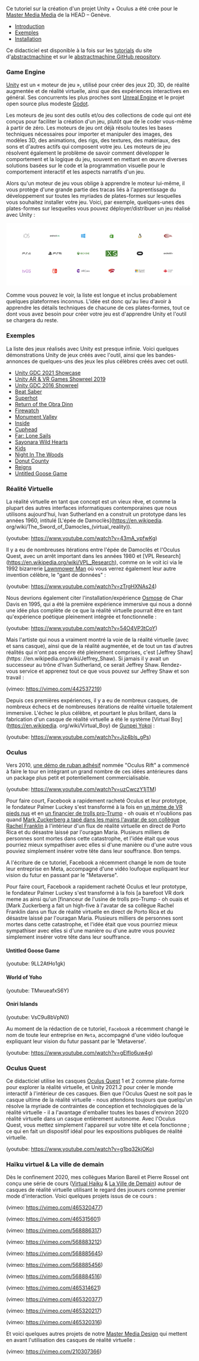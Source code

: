 Ce tutoriel sur la création d'un projet Unity + Oculus a été crée pour le [Master Media Media](https://www.hesge.ch/head/en/programs-research/master-arts-media-design) de la HEAD – Genève.

- [Introduction](#Game-Engine)
- [Exemples](#Exemples)
- [Installation](00_installation)

Ce didacticiel est disponible à la fois sur les [tutorials](https://abstractmachine.net/tutorials) du site d'[abstractmachine](https://abstractmachine.net/tutorials) et sur le [abstractmachine GitHub repository](https://github.com/abstractmachine/head-media-design-oculus).

### Game Engine

[Unity](https://unity.com/) est un « moteur de jeu », utilisé pour créer des jeux 2D, 3D, de réalité augmentée et de réalité virtuelle, ainsi que des expériences interactives en général. Ses concurrents les plus proches sont [Unreal Engine](https://www.unrealengine.com/en-US/) et le projet open source plus modeste [Godot](https://godotengine.org).

Les moteurs de jeu sont des outils et/ou des collections de code qui ont été conçus pour faciliter la création d'un jeu, plutôt que de le coder vous-même à partir de zéro. Les moteurs de jeu ont déjà résolu toutes les bases techniques nécessaires pour importer et manipuler des images, des modèles 3D, des animations, des rigs, des textures, des matériaux, des sons et d'autres actifs qui composent votre jeu. Les moteurs de jeu résolvent également le problème de savoir comment développer le comportement et la logique du jeu, souvent en mettant en œuvre diverses solutions basées sur le code et la programmation visuelle pour le comportement interactif et les aspects narratifs d'un jeu.

Alors qu'un moteur de jeu vous oblige à apprendre le moteur lui-même, il vous protège d'une grande partie des tracas liés à l'apprentissage du développement sur toutes les myriades de plates-formes sur lesquelles vous souhaitez installer votre jeu. Voici, par exemple, quelques-unes des plates-formes sur lesquelles vous pouvez déployer/distribuer un jeu réalisé avec Unity :

![Unity Platforms](unity-platforms.png)

Comme vous pouvez le voir, la liste est longue et inclus probablement quelques plateformes inconnus. L'idée est donc qu'au lieu d'avoir à apprendre les détails techniques de chacune de ces plates-formes, tout ce dont vous avez besoin pour créer votre jeu est d'apprendre Unity et l'outil se chargera du reste.

### Exemples

La liste des jeux réalisés avec Unity est presque infinie. Voici quelques démonstrations Unity de jeux créés avec l'outil, ainsi que les bandes-annonces de quelques-uns des jeux les plus célèbres créés avec cet outil.

- [Unity GDC 2021 Showcase](https://www.youtube.com/watch?v=na7EMenl2lY)
- [Unity AR & VR Games Showreel 2019](https://www.youtube.com/watch?v=zNMlglRyRSo)
- [Unity GDC 2016 Showreel](https://www.youtube.com/watch?v=8lWpnvNxs8k)
- [Beat Saber](https://www.youtube.com/watch?v=vL39Sg2AqWg)
- [Superhot](https://www.youtube.com/watch?v=A1jothqmqHw)
- [Return of the Obra Dinn](https://www.youtube.com/watch?v=ILolesm8kFY)
- [Firewatch](https://www.youtube.com/watch?v=HdUYYnfRdl8)
- [Monument Valley](https://www.youtube.com/watch?v=tW2KUxyq8Vg)
- [Inside](https://www.youtube.com/watch?v=op4G1--kb-g)
- [Cuphead](https://www.youtube.com/watch?v=NN-9SQXoi50)
- [Far: Lone Sails](https://www.youtube.com/watch?v=_QiC8pNfYl4)
- [Sayonara Wild Hearts](https://www.youtube.com/watch?v=F-RyxYcxSQ4)
- [Kids](https://www.youtube.com/watch?v=GAyvZ22AxNw)
- [Night In The Woods](https://www.youtube.com/watch?v=Aj_rrFIWpnI)
- [Donut County](https://www.youtube.com/watch?v=NWt1GPkfzkM)
- [Reigns](https://www.youtube.com/watch?v=lcOYlTbl-as)
- [Untitled Goose Game](https://www.youtube.com/watch?v=9LL2AtHo1gk)

### Réalité Virtuelle
La réalité virtuelle en tant que concept est un vieux rêve, et comme la plupart des autres interfaces informatiques contemporaines que nous utilisons aujourd'hui, Ivan Sutherland en a construit un prototype dans les années 1960, intitulé [L'épée de Damoclès](https://en.wikipedia. org/wiki/The_Sword_of_Damocles_(virtual_reality)).

(youtube: https://www.youtube.com/watch?v=43mA_ypfwKg)

Il y a eu de nombreuses itérations entre l'épée de Damoclès et l'Oculus Quest, avec un arrêt important dans les années 1980 et [VPL Research] (https://en.wikipedia.org/wiki/VPL_Research), comme on le voit ici via le 1992 bizarrerie [Lawnmower Man](https://en.wikipedia.org/wiki/The_Lawnmower_Man_(film)) où vous verrez également leur autre invention célèbre, le "gant de données" :

(youtube: https://www.youtube.com/watch?v=zTrgHXNAs24)

Nous devrions également citer l'installation/expérience [Osmose](http://www.medienkunstnetz.de/works/osmose/) de Char Davis en 1995, qui a été la première expérience immersive qui nous a donné une idée plus complète de ce que la réalité virtuelle pourrait être en tant qu'expérience poétique pleinement intégrée et fonctionnelle :

(youtube: https://www.youtube.com/watch?v=54O4VP3tCoY)

Mais l'artiste qui nous a vraiment montré la voie de la réalité virtuelle (avec et sans casque), ainsi que de la réalité augmentée, et de tout un tas d'autres réalités qui n'ont pas encore été pleinement comprises, c'est [Jeffrey Shaw](https: //en.wikipedia.org/wiki/Jeffrey_Shaw). Si jamais il y avait un successeur au trône d'Ivan Sutherland, ce serait Jeffrey Shaw. Rendez-vous service et apprenez tout ce que vous pouvez sur Jeffrey Shaw et son travail :

(vimeo: https://vimeo.com/442537219)

Depuis ces premières expériences, il y a eu de nombreux casques, de nombreux échecs et de nombreuses itérations de réalité virtuelle totalement immersive. L'échec le plus célèbre, et pourtant le plus brillant, dans la fabrication d'un casque de réalité virtuelle a été le système [Virtual Boy](https://en.wikipedia. org/wiki/Virtual_Boy) de [Gunpei Yokoi](https://fr.wikipedia.org/wiki/Gunpei_Yokoi) :

(youtube: https://www.youtube.com/watch?v=Jjz4bls_gPs)

### Oculus
Vers 2010, [une démo de ruban adhésif](https://arstechnica.com/gaming/2012/09/virtual-realitys-time-to-shine-hands-on-with-the-oculus-rift/) nommée "Oculus Rift" a commencé à faire le tour en intégrant un grand nombre de ces idées antérieures dans un package plus petit et potentiellement commercialisable.

(youtube: https://www.youtube.com/watch?v=uzCwczY1jTM)

Pour faire court, Facebook a rapidement racheté Oculus et leur prototype, le fondateur Palmer Luckey s'est transformé à la fois en [un mème de VR pieds nus](https://knowyourmeme.com/memes/times-virtual-reality-magazine-cover) et en [un financier de trolls pro-Trump](https://www.theverge.com/2016/9/23/13025422/palmer-luckey-oculus-founder-funding-donald-trump-trolls) - oh ouais et n'oublions pas quand [Mark Zuckerberg a tapé dans les mains l'avatar de son collègue Rachel Franklin](https://www.theverge.com/2017/10/9/16450346/zuckerberg-facebook-spaces-puerto-rico-virtual-reality-hurricane) à l'intérieur d'un flux de réalité virtuelle en direct de Porto Rica et du désastre laissé par l'ouragan Maria. Plusieurs milliers de personnes sont mortes dans cette catastrophe, et l'idée était que vous pourriez mieux sympathiser avec elles si d'une manière ou d'une autre vous pouviez simplement insérer votre tête dans leur souffrance. Bon temps.

A l'écriture de ce tutoriel, Facebook a récemment changé le nom de toute leur entreprise en Meta, accompagné d'une vidéo loufoque expliquant leur vision du futur en passant par le "Metaverse".

Pour faire court, Facebook a rapidement racheté Oculus et leur prototype, le fondateur Palmer Luckey s'est transformé à la fois [a barefoot VR dork meme as ainsi qu'un [financeur de l'usine de trolls pro-Trump - oh ouais et [Mark Zuckerberg a fait un high-five à l'avatar de sa collègue Rachel Franklin dans un flux de réalité virtuelle en direct de Porto Rica et du désastre laissé par l'ouragan Maria. Plusieurs milliers de personnes sont mortes dans cette catastrophe, et l'idée était que vous pourriez mieux sympathiser avec elles si d'une manière ou d'une autre vous pouviez simplement insérer votre tête dans leur souffrance.

#### Untitled Goose Game
(youtube: 9LL2AtHo1gk)

#### World of Yoho
(youtube: TMwueafxS6Y)

#### Oniri Islands
(youtube: VsC9u8bVpN0)

Au moment de la rédaction de ce tutoriel, `Facebook` a récemment changé le nom de toute leur entreprise en `Meta`, accompagné d'une vidéo loufoque expliquant leur vision du futur passant par le 'Metaverse'.

(youtube: https://www.youtube.com/watch?v=gElfIo6uw4g)

### Oculus Quest
Ce didacticiel utilise les casques [Oculus Quest](https://www.oculus.com/quest-2/) 1 et 2 comme plate-forme pour explorer la réalité virtuelle, et Unity 2021.2 pour créer le monde interactif à l'intérieur de ces casques. Bien que l'Oculus Quest ne soit pas le casque ultime de la réalité virtuelle - nous attendons toujours que quelqu'un résolve la myriade de contraintes de conception et technologiques de la réalité virtuelle - il a l'avantage d'emballer toutes les bases d'environ 2020 réalité virtuelle dans un casque entièrement autonome. Avec l'Oculus Quest, vous mettez simplement l'appareil sur votre tête et cela fonctionne ; ce qui en fait un dispositif idéal pour les expositions publiques de réalité virtuelle.

(youtube: https://www.youtube.com/watch?v=g1bq32kjOKo)

### Haïku virtuel & La ville de demain
Dès le confinement 2020, mes collègues Marion Bareil et Pierre Rossel ont conçu une série de cours ([Virtual Haiku](https://www.hesge.ch/head/projet/master-media-design-virtual-haiku) & [La Ville de Demain](https://www.hesge.ch/head/projet/workshop-vr-imaginer-ville-demain)) autour de casques de réalité virtuelle utilisant le regard des joueurs comme premier mode d'interaction. Voici quelques projets issus de ce cours :

(vimeo: https://vimeo.com/465320477)

(vimeo: https://vimeo.com/465315601)

(vimeo: https://vimeo.com/568886317)

(vimeo: https://vimeo.com/568883212)

(vimeo: https://vimeo.com/568885645)

(vimeo: https://vimeo.com/568885456)

(vimeo: https://vimeo.com/568884516)

(vimeo: https://vimeo.com/465314621)

(vimeo: https://vimeo.com/465320377)

(vimeo: https://vimeo.com/465320217)

(vimeo: https://vimeo.com/465320316)

Et voici quelques autres projets de notre [Master Media Design](https://www.hesge.ch/head/en/programs-research/master-arts-media-design) qui mettent en avant l'utilisation des casques de réalité virtuelle :

(vimeo: https://vimeo.com/210307366)
